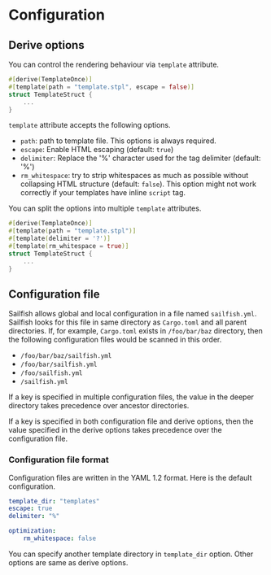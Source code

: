 # Configuration

## Derive options

You can control the rendering behaviour via `template` attribute.

``` rust
#[derive(TemplateOnce)]
#[template(path = "template.stpl", escape = false)]
struct TemplateStruct {
    ...
}
```

`template` attribute accepts the following options.

- `path`: path to template file. This options is always required.
- `escape`: Enable HTML escaping (default: `true`)
- `delimiter`: Replace the '%' character used for the tag delimiter (default: '%')
- `rm_whitespace`: try to strip whitespaces as much as possible without collapsing HTML structure (default: `false`). This option might not work correctly if your templates have inline `script` tag.

You can split the options into multiple `template` attributes.

``` rust
#[derive(TemplateOnce)]
#[template(path = "template.stpl")]
#[template(delimiter = '?')]
#[template(rm_whitespace = true)]
struct TemplateStruct {
    ...
}
```

## Configuration file

Sailfish allows global and local configuration in a file named `sailfish.yml`. Sailfish looks for this file in same directory as `Cargo.toml` and all parent directories.
If, for example, `Cargo.toml` exists in `/foo/bar/baz` directory, then the following configuration files would be scanned in this order.

- `/foo/bar/baz/sailfish.yml`
- `/foo/bar/sailfish.yml`
- `/foo/sailfish.yml`
- `/sailfish.yml`

If a key is specified in multiple configuration files, the value in the deeper directory takes precedence over ancestor directories.

If a key is specified in both configuration file and derive options, then the value specified in the derive options takes precedence over the configuration file.

### Configuration file format

Configuration files are written in the YAML 1.2 format. Here is the default configuration.

``` yaml
template_dir: "templates"
escape: true
delimiter: "%"

optimization:
    rm_whitespace: false
```

You can specify another template directory in `template_dir` option. Other options are same as derive options.
